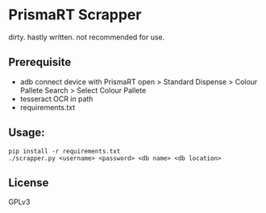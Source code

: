 # PrismaRT Scrapper

dirty. hastly written. not recommended for use.

## Prerequisite

- adb connect device with PrismaRT open > Standard Dispense > Colour Pallete Search > Select Colour Pallete
- tesseract OCR in path
- requirements.txt

## Usage:

```
pip install -r requirements.txt
./scrapper.py <username> <password> <db name> <db location>
```

## License

GPLv3